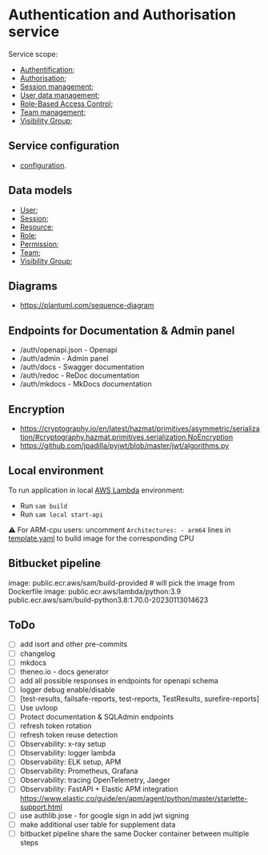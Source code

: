 # Authentication and Authorisation service

Service scope:

* [Authentification](docs/Authentication.md);
* [Authorisation](docs/Authorisation.md);
* [Session management](docs/Session.md);
* [User data management](docs/User.md);
* [Role-Based Access Control](docs/RBAC.md);
* [Team management](docs/Team.md);
* [Visibility Group](docs/Visibility-Group.md);

## Service configuration

* [configuration](docs/Config.md).

## Data models

* [User](docs/models/UserModel.md);
* [Session](docs/models/SessionModel.md);
* [Resource](docs/models/ResourceModel.md);
* [Role](docs/models/RoleModel.md);
* [Permission](docs/models/PermissionModel.md);
* [Team](docs/models/TeamModel.md);
* [Visibility Group](docs/models/VisibilityGroupModel.md);

## Diagrams

* https://plantuml.com/sequence-diagram


## Endpoints for Documentation & Admin panel

* /auth/openapi.json - Openapi
* /auth/admin - Admin panel
* /auth/docs - Swagger documentation
* /auth/redoc - ReDoc documentation
* /auth/mkdocs - MkDocs documentation


## Encryption
* https://cryptography.io/en/latest/hazmat/primitives/asymmetric/serialization/#cryptography.hazmat.primitives.serialization.NoEncryption
* https://github.com/jpadilla/pyjwt/blob/master/jwt/algorithms.py


## Local environment

To run application in local [AWS Lambda](https://aws.amazon.com/lambda/) environment:

- Run `sam build`
- Run `sam local start-api`

⚠️ For ARM-cpu users: uncomment `Architectures: - arm64` lines in [template.yaml](template.yaml) to build image for the corresponding CPU


## Bitbucket pipeline
image: public.ecr.aws/sam/build-provided # will pick the image from Dockerfile
image: public.ecr.aws/lambda/python:3.9
public.ecr.aws/sam/build-python3.8:1.70.0-20230113014623


## ToDo
- [ ] add isort and other pre-commits
- [ ] changelog
- [ ] mkdocs
- [ ] theneo.io - docs generator
- [ ] add all possible responses in endpoints for openapi schema 
- [ ] logger debug enable/disable
- [ ] [test-results, failsafe-reports, test-reports, TestResults, surefire-reports]
- [ ] Use uvloop
- [ ] Protect documentation & SQLAdmin endpoints
- [ ] refresh token rotation
- [ ] refresh token reuse detection
- [ ] Observability: x-ray setup
- [ ] Observability: logger lambda
- [ ] Observability: ELK setup, APM
- [ ] Observability: Prometheus, Grafana
- [ ] Observability: tracing OpenTelemetry, Jaeger
- [ ] Observability: FastAPI + Elastic APM integration https://www.elastic.co/guide/en/apm/agent/python/master/starlette-support.html
- [ ] use authlib.jose - for google sign in add jwt signing
- [ ] make additional user table for supplement data
- [ ] bitbucket pipeline share the same Docker container between multiple steps